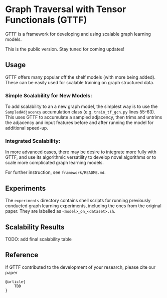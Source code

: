 # Graph Traversal with Tensor Functionals (GTTF)

GTTF is a framework for developing and using scalable graph learning models.

This is the public version. Stay tuned for coming updates!

## Usage

GTTF offers many popular off the shelf models (with more being added). These can be easily used for scalable training on graph structured data. 

### Simple Scalability for New Models:

To add scalability to an a new graph model, the simplest way is to use the `SampledAdjacency` accumulation class (e.g. `train_tf_gcn.py` lines 55-63). This uses GTTF to accumulate a sampled adjacency, then trims and untrims the adjacency and input features before and after running the model for additional speed-up. 

### Integrated Scalability:

In more advanced cases, there may be desire to integrate more fully with GTTF, and use its algorithmic versatility to develop novel algorithms or to scale more complicated graph learning models.

For further instruction, see `framework/README.md`.

## Experiments

The `experiments` directory contains shell scripts for running previously conducted graph learning experiments, including the ones from the original paper. They are labelled as `<model>_on_<dataset>.sh`. 

## Scalability Results

TODO: add final scalability table

## Reference

If GTTF contributed to the development of your research, please cite our paper

```
@article{
    TBD
}
```



